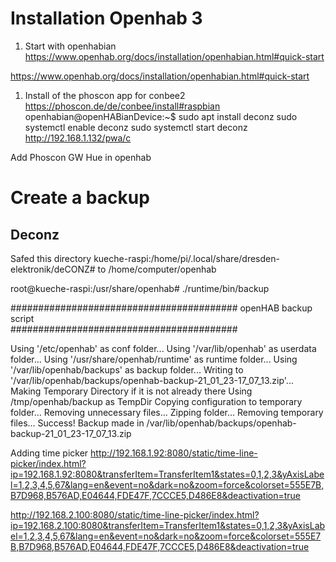 # Installation Openhab 3

1. Start with openhabian
   https://www.openhab.org/docs/installation/openhabian.html#quick-start

https://www.openhab.org/docs/installation/openhabian.html#quick-start

1. Install of the phoscon app for conbee2
https://phoscon.de/de/conbee/install#raspbian
openhabian@openHABianDevice:~$ sudo apt install deconz
sudo systemctl enable deconz
sudo systemctl start deconz
http://192.168.1.132/pwa/c


Add Phoscon GW Hue in openhab

# Create a backup
## Deconz
Safed this directory kueche-raspi:/home/pi/.local/share/dresden-elektronik/deCONZ#
to /home/computer/openhab

root@kueche-raspi:/usr/share/openhab# ./runtime/bin/backup 
                                         
#########################################
          openHAB backup script          
#########################################
                                         
Using '/etc/openhab' as conf folder...
Using '/var/lib/openhab' as userdata folder...
Using '/usr/share/openhab/runtime' as runtime folder...
Using '/var/lib/openhab/backups' as backup folder...
Writing to '/var/lib/openhab/backups/openhab-backup-21_01_23-17_07_13.zip'...
Making Temporary Directory if it is not already there
Using /tmp/openhab/backup as TempDir
Copying configuration to temporary folder...
Removing unnecessary files...
Zipping folder...
Removing temporary files...
Success! Backup made in /var/lib/openhab/backups/openhab-backup-21_01_23-17_07_13.zip

Adding time picker
http://192.168.1.92:8080/static/time-line-picker/index.html?ip=192.168.1.92:8080&transferItem=TransferItem1&states=0,1,2,3&yAxisLabel=1,2,3,4,5,67&lang=en&event=no&dark=no&zoom=force&colorset=555E7B,B7D968,B576AD,E04644,FDE47F,7CCCE5,D486E8&deactivation=true

http://192.168.2.100:8080/static/time-line-picker/index.html?ip=192.168.2.100:8080&transferItem=TransferItem1&states=0,1,2,3&yAxisLabel=1,2,3,4,5,67&lang=en&event=no&dark=no&zoom=force&colorset=555E7B,B7D968,B576AD,E04644,FDE47F,7CCCE5,D486E8&deactivation=true